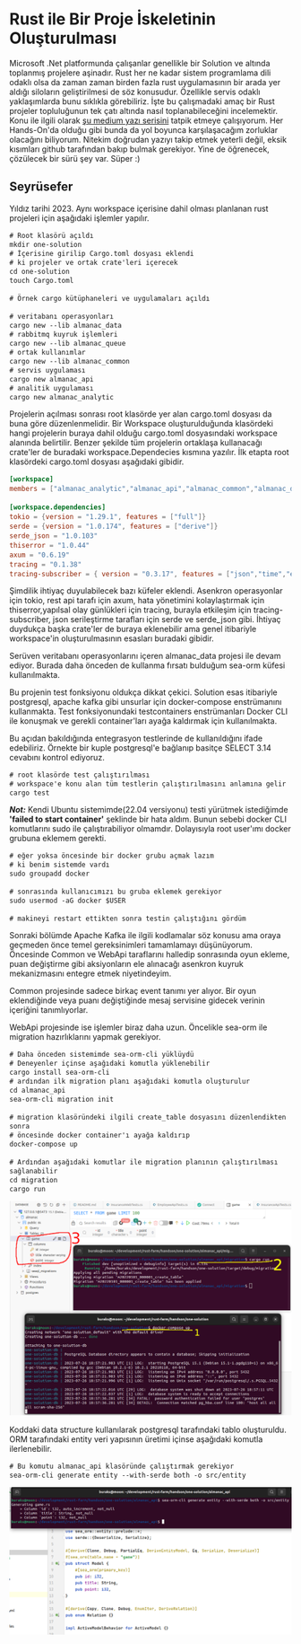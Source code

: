# Rust ile Bir Proje İskeletinin Oluşturulması

Microsoft .Net platformunda çalışanlar genellikle bir Solution ve altında toplanmış projelere aşinadır. Rust her ne kadar sistem programlama dili odaklı olsa da zaman zaman birden fazla rust uygulamasının bir arada yer aldığı siloların geliştirilmesi de söz konusudur. Özellikle servis odaklı yaklaşımlarda bunu sıklıkla görebiliriz. İşte bu çalışmadaki amaç bir Rust projeler topluluğunun tek çatı altında nasıl toplanabileceğini incelemektir. Konu ile ilgili olarak [şu medium yazı serisini](https://medium.com/@omprakashsridharan/rust-multi-module-microservices-part-3-database-808bfddae8a8) tatpik etmeye çalışıyorum. Her Hands-On'da olduğu gibi bunda da yol boyunca karşılaşacağım zorluklar olacağını biliyorum. Nitekim doğrudan yazıyı takip etmek yeterli değil, eksik kısımları github tarafından bakıp bulmak gerekiyor. Yine de öğrenecek, çözülecek bir sürü şey var. Süper :)

## Seyrüsefer

Yıldız tarihi 2023. Aynı workspace içerisine dahil olması planlanan rust projeleri için aşağıdaki işlemler yapılır.

```shell
# Root klasörü açıldı
mkdir one-solution
# İçerisine girilip Cargo.toml dosyası eklendi
# ki projeler ve ortak crate'leri içerecek
cd one-solution
touch Cargo.toml

# Örnek cargo kütüphaneleri ve uygulamaları açıldı

# veritabanı operasyonları
cargo new --lib almanac_data
# rabbitmq kuyruk işlemleri
cargo new --lib almanac_queue
# ortak kullanımlar
cargo new --lib almanac_common
# servis uygulaması
cargo new almanac_api
# analitik uygulaması
cargo new almanac_analytic
```

Projelerin açılması sonrası root klasörde yer alan cargo.toml dosyası da buna göre düzenlenmelidir. Bir Workspace oluşturulduğunda klasördeki hangi projelerin buraya dahil olduğu cargo.toml dosyasındaki workspace alanında belirtilir. Benzer şekilde tüm projelerin ortaklaşa kullanacağı crate'ler de buradaki workspace.Dependecies kısmına yazılır. İlk etapta root klasördeki cargo.toml dosyası aşağıdaki gibidir.

```toml
[workspace]
members = ["almanac_analytic","almanac_api","almanac_common","almanac_data","almanac_queue"]

[workspace.dependencies]
tokio = {version = "1.29.1", features = ["full"]}
serde = {version = "1.0.174", features = ["derive"]}
serde_json = "1.0.103"
thiserror = "1.0.44"
axum = "0.6.19"
tracing = "0.1.38"
tracing-subscriber = { version = "0.3.17", features = ["json","time","env-filter"]}

```

Şimdilik ihtiyaç duyulabilecek bazı küfeler eklendi. Asenkron operasyonlar için tokio, rest api tarafı için axum, hata yönetimini kolaylaştırmak için thiserror,yapılsal olay günlükleri için tracing, burayla etkileşim için tracing-subscriber, json serileştirme tarafları için serde ve serde_json gibi. İhtiyaç duydukça başka crate'ler de buraya eklenebilir ama genel itibariyle workspace'in oluşturulmasının esasları buradaki gibidir.

Serüven veritabanı operasyonlarını içeren almanac_data projesi ile devam ediyor. Burada daha önceden de kullanma fırsatı bulduğum sea-orm küfesi kullanılmakta. 

Bu projenin test fonksiyonu oldukça dikkat çekici. Solution esas itibariyle postgresql, apache kafka gibi unsurlar için docker-compose enstrümanını kullanmakta. Test fonksiyonundaki testcontainers enstrümanları Docker CLI ile konuşmak ve gerekli container'ları ayağa kaldırmak için kullanılmakta. 

Bu açıdan bakıldığında entegrasyon testlerinde de kullanıldığını ifade edebiliriz. Örnekte bir kuple postgresql'e bağlanıp basitçe SELECT 3.14 cevabını kontrol ediyoruz.

```shell
# root klasörde test çalıştırılması 
# workspace'e konu alan tüm testlerin çalıştırılmasını anlamına gelir
cargo test
```

_**Not:**_ Kendi Ubuntu sistemimde(22.04 versiyonu) testi yürütmek istediğimde **'failed to start container'** şeklinde bir hata aldım. Bunun sebebi docker CLI komutlarını sudo ile çalıştırabiliyor olmamdır. Dolayısıyla root user'ımı docker grubuna eklemem gerekti.

```shell
# eğer yoksa öncesinde bir docker grubu açmak lazım
# ki benim sistemde vardı
sudo groupadd docker

# sonrasında kullanıcımızı bu gruba eklemek gerekiyor
sudo usermod -aG docker $USER

# makineyi restart ettikten sonra testin çalıştığını gördüm
```

Sonraki bölümde Apache Kafka ile ilgili kodlamalar söz konusu ama oraya geçmeden önce temel gereksinimleri tamamlamayı düşünüyorum. Öncesinde Common ve WebApi taraflarını halledip sonrasında oyun ekleme, puan değiştirme gibi aksiyonların ele alınacağı asenkron kuyruk mekanizmasını entegre etmek niyetindeyim.

Common projesinde sadece birkaç event tanımı yer alıyor. Bir oyun eklendiğinde veya puanı değiştiğinde mesaj servisine gidecek verinin içeriğini tanımlıyorlar. 

WebApi projesinde ise işlemler biraz daha uzun. Öncelikle sea-orm ile migration hazırlıklarını yapmak gerekiyor.

```shell
# Daha önceden sistemimde sea-orm-cli yüklüydü 
# Deneyenler içinse aşağıdaki komutla yüklenebilir
cargo install sea-orm-cli
# ardından ilk migration planı aşağıdaki komutla oluşturulur
cd almanac_api
sea-orm-cli migration init

# migration klasöründeki ilgili create_table dosyasını düzenlendikten sonra
# öncesinde docker container'ı ayağa kaldırıp
docker-compose up

# Ardından aşağıdaki komutlar ile migration planının çalıştırılması sağlanabilir
cd migration
cargo run
```

![../images/one_solution_01.png](../images/one_solution_01.png)

Koddaki data structure kullanılarak postgresql tarafındaki tablo oluşturuldu. ORM tarafındaki entity veri yapısının üretimi içinse aşağıdaki komutla ilerlenebilir.

```shell
# Bu komutu almanac_api klasöründe çalıştırmak gerekiyor
sea-orm-cli generate entity --with-serde both -o src/entity
```

![../images/one_solution_02.png](../images/one_solution_02.png)


